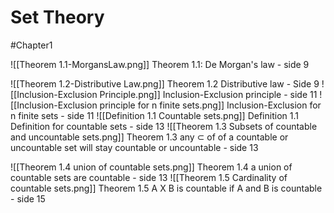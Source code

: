 # Set Theory

#Chapter1


![[Theorem 1.1-MorgansLaw.png]]
Theorem 1.1: De Morgan's law - side 9 

![[Theorem 1.2-Distributive Law.png]]
 Theorem 1.2 Distributive law - Side 9 
![[Inclusion-Exclusion Principle.png]]
Inclusion-Exclusion principle - side 11 
![[Inclusion-Exclusion principle for n finite sets.png]]
Inclusion-Exclusion for n finite sets - side 11
![[Definition 1.1 Countable sets.png]]
Definition 1.1 Definition for countable sets - side 13
![[Theorem 1.3 Subsets of countable and uncountable sets.png]]
Theorem 1.3 any $\subset$ of of a countable or uncountable set will stay countable or uncountable - side 13

![[Theorem 1.4 union of countable sets.png]]
Theorem 1.4 a union of countable sets are countable - side 13
![[Theorem 1.5 Cardinality of countable sets.png]]
Theorem 1.5 A X B is countable if A and B is countable - side 15
